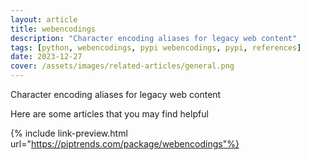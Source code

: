 ```yaml
---
layout: article
title: webencodings
description: "Character encoding aliases for legacy web content"
tags: [python, webencodings, pypi webencodings, pypi, references]
date: 2023-12-27
cover: /assets/images/related-articles/general.png
---
```


Character encoding aliases for legacy web content

Here are some articles that you may find helpful

{% include link-preview.html url="https://piptrends.com/package/webencodings"%}